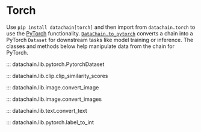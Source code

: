 # Torch

Use `pip install datachain[torch]` and then import from `datachain.torch` to use the
[PyTorch](https://pytorch.org/) functionality.
[`DataChain.to_pytorch`](datachain.md#datachain.lib.dc.DataChain.to_pytorch) converts a
chain into a PyTorch `Dataset` for downstream tasks like model training or inference.
The classes and methods below help manipulate data from the chain for PyTorch.

::: datachain.lib.pytorch.PytorchDataset

::: datachain.lib.clip.clip_similarity_scores

::: datachain.lib.image.convert_image

::: datachain.lib.image.convert_images

::: datachain.lib.text.convert_text

::: datachain.lib.pytorch.label_to_int

